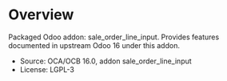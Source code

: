 # Overview

Packaged Odoo addon: sale_order_line_input. Provides features documented in upstream Odoo 16 under this addon.

- Source: OCA/OCB 16.0, addon sale_order_line_input
- License: LGPL-3
